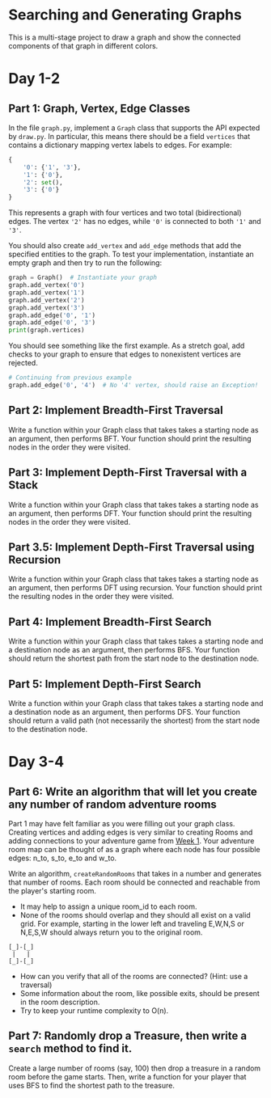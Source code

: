 # Searching and Generating Graphs

This is a multi-stage project to draw a graph and show the connected
components of that graph in different colors.


# Day 1-2

## Part 1: Graph, Vertex, Edge Classes

In the file `graph.py`, implement a `Graph` class that supports the API expected
by `draw.py`. In particular, this means there should be a field `vertices` that
contains a dictionary mapping vertex labels to edges. For example:

```python
{
    '0': {'1', '3'},
    '1': {'0'},
    '2': set(),
    '3': {'0'}
}
````

This represents a graph with four vertices and two total (bidirectional) edges.
The vertex `'2'` has no edges, while `'0'` is connected to both `'1'` and `'3'`.

You should also create `add_vertex` and `add_edge` methods that add the
specified entities to the graph. To test your implementation, instantiate an
empty graph and then try to run the following:

```python
graph = Graph()  # Instantiate your graph
graph.add_vertex('0')
graph.add_vertex('1')
graph.add_vertex('2')
graph.add_vertex('3')
graph.add_edge('0', '1')
graph.add_edge('0', '3')
print(graph.vertices)
```

You should see something like the first example. As a stretch goal, add checks
to your graph to ensure that edges to nonexistent vertices are rejected.

```python
# Continuing from previous example
graph.add_edge('0', '4')  # No '4' vertex, should raise an Exception!
```

## Part 2: Implement Breadth-First Traversal

Write a function within your Graph class that takes takes a starting node as an argument, then performs BFT. Your function should print the resulting nodes in the order they were visited.


## Part 3: Implement Depth-First Traversal with a Stack

Write a function within your Graph class that takes takes a starting node as an argument, then performs DFT. Your function should print the resulting nodes in the order they were visited.


## Part 3.5: Implement Depth-First Traversal using Recursion

Write a function within your Graph class that takes takes a starting node as an argument, then performs DFT using recursion. Your function should print the resulting nodes in the order they were visited.

## Part 4: Implement Breadth-First Search

Write a function within your Graph class that takes takes a starting node and a destination node as an argument, then performs BFS. Your function should return the shortest path from the start node to the destination node.

## Part 5: Implement Depth-First Search

Write a function within your Graph class that takes takes a starting node and a destination node as an argument, then performs DFS. Your function should return a valid path (not necessarily the shortest) from the start node to the destination node.


# Day 3-4


## Part 6: Write an algorithm that will let you create any number of random adventure rooms

Part 1 may have felt familiar as you were filling out your graph class. Creating vertices and adding edges is very similar to creating Rooms and adding connections to your adventure game from [Week 1](https://github.com/LambdaSchool/Intro-Python). Your adventure room map can be thought of as a graph where each node has four possible edges: n_to, s_to, e_to and w_to.

Write an algorithm, `createRandomRooms` that takes in a number and generates that number of rooms. Each room should be connected and reachable from the player's starting room.

* It may help to assign a unique room_id to each room.
* None of the rooms should overlap and they should all exist on a valid grid. For example, starting in the lower left and traveling E,W,N,S or N,E,S,W should always return you to the original room.
```
[_]-[_]
 |   |
[_]-[_]
```
* How can you verify that all of the rooms are connected? (Hint: use a traversal)
* Some information about the room, like possible exits, should be present in the room description.
* Try to keep your runtime complexity to O(n).


## Part 7: Randomly drop a Treasure, then write a `search` method to find it.

Create a large number of rooms (say, 100) then drop a treasure in a random room before the game starts. Then, write a function for your player that uses BFS to find the shortest path to the treasure.


